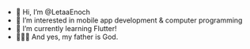 - 👋 Hi, I’m @LetaaEnoch
- 👀 I’m interested in mobile app development & computer programming
- 🌱 I’m currently learning Flutter!
- 👨🏽‍🍼 And yes, my father is God.

<!---
LetaaEnoch/LetaaEnoch is a ✨ special ✨ repository because its `README.md` (this file) appears on your GitHub profile.
You can click the Preview link to take a look at your changes.
--->
